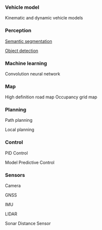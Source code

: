 ### Vehicle model
Kinematic and dynamic vehicle models

### Perception
[Semantic segmentation](semsegment.html)

[Object detection](objectdetection.html)

### Machine learning
Convolution neural network

### Map
High definition road map
Occupancy grid map

### Planning
Path planning

Local planning

### Control
PID Control

Model Predictive Control

### Sensors

Camera

GNSS

IMU

LIDAR

Sonar Distance Sensor
